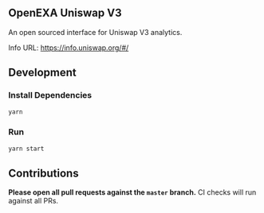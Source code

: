 ## OpenEXA Uniswap V3

An open sourced interface for Uniswap V3 analytics.

Info URL: https://info.uniswap.org/#/

## Development

### Install Dependencies

```bash
yarn
```

### Run

```bash
yarn start
```

## Contributions

**Please open all pull requests against the `master` branch.**
CI checks will run against all PRs.
